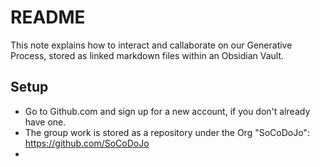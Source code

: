 # README

This note explains how to interact and callaborate on our Generative Process, stored as linked markdown files within an Obsidian Vault. 

## Setup
- Go to Github.com and sign up for a new account, if you don't already have one.
- The group work is stored as a repository under the Org "SoCoDoJo": https://github.com/SoCoDoJo
- 